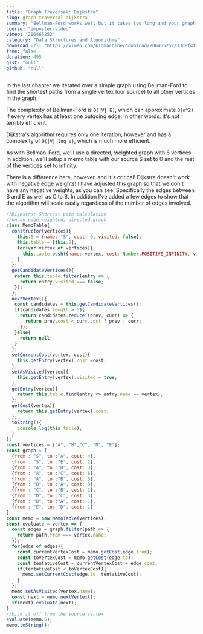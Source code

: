 ```yaml
---
title: "Graph Traversal: Dijkstra"
slug: graph-traversal-dijkstra
summary: "Bellman-Ford works well but it takes too long and your graph can't have cycles. Dijkstra solved this problem with an elegant solution."
course: "imposter-video"
vimeo: "206465252"
category: "Data Structures and Algorithms"
download_url: "https://vimeo.com/bigmachine/download/206465252/33d8f4f7ca"
free: false
duration: 495
gist: "null"
github: "null"
---
```


In the last chapter we iterated over a simple graph using Bellman-Ford to find the shortest paths from a single vertex (our source) to all other vertices in the graph.

The complexity of Bellman-Ford is `O(|V| E)`, which can approximate `O(n^2)` if every vertex has at least one outgoing edge. In other words: it's not terribly efficient.

Dijkstra's algorithm requires only one iteration, however and has a complexity of `O(|V| log V)`, which is much more efficient.

As with Bellman-Ford, we'll use a directed, weighted graph with 6 vertices. In addition, we'll setup a memo table with our source S set to 0 and the rest of the vertices set to infinity.

There is a difference here, however, and it's critical! Dijkstra doesn't work with negative edge weights! I have adjusted this graph so that we don't have any negative weights, as you can see. Specifically the edges between S and E as well as C to B. In addition I've added a few edges to show that the algorithm will scale easily regardless of the number of edges involved.

```js
//Dijkstra: Shortest path calculation
//on an edge-weighted, directed graph
class MemoTable{
  constructor(vertices){
    this.S = {name: "S", cost: 0, visited: false};
    this.table = [this.S];
    for(var vertex of vertices){
      this.table.push({name: vertex, cost: Number.POSITIVE_INFINITY, visited: false});
    }
  };
  getCandidateVertices(){
   return this.table.filter(entry => {
     return entry.visited === false;
   });
  };
  nextVertex(){
   const candidates = this.getCandidateVertices();
   if(candidates.length > 0){
     return candidates.reduce((prev, curr) => {
       return prev.cost < curr.cost ? prev : curr;
     });
   }else{
     return null;
   }
  };
  setCurrentCost(vertex, cost){
    this.getEntry(vertex).cost =cost;
  };
  setAsVisited(vertex){
    this.getEntry(vertex).visited = true;
  };
  getEntry(vertex){
    return this.table.find(entry => entry.name == vertex);
  };
  getCost(vertex){
    return this.getEntry(vertex).cost;
  };
  toString(){
    console.log(this.table);
  }
};
const vertices = ["A", "B","C", "D", "E"];
const graph = [
  {from : "S", to :"A", cost: 4},
  {from : "S", to :"E", cost: 2},
  {from : "A", to :"D", cost: 3},
  {from : "A", to :"C", cost: 6},
  {from : "A", to :"B", cost: 5},
  {from : "B", to :"A", cost: 3},
  {from : "C", to :"B", cost: 1},
  {from : "D", to :"C", cost: 3},
  {from : "D", to :"A", cost: 1},
  {from : "E", to: "D", cost: 1}
]
const memo = new MemoTable(vertices);
const evaluate = vertex => {
  const edges = graph.filter(path => {
    return path.from === vertex.name;
  });
  for(edge of edges){
    const currentVertexCost = memo.getCost(edge.from);
    const toVertexCost = memo.getCost(edge.to);
    const tentativeCost = currentVertexCost + edge.cost;
    if(tentativeCost < toVertexCost){
      memo.setCurrentCost(edge.to, tentativeCost);
    }
  };
  memo.setAsVisited(vertex.name);
  const next = memo.nextVertex();
  if(next) evaluate(next);
}
//kick it off from the source vertex
evaluate(memo.S);
memo.toString();
```

